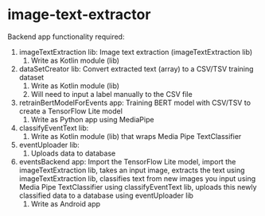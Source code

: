 # image-text-extractor

Backend app functionality required:
1. imageTextExtraction lib: Image text extraction (imageTextExtraction lib)
    1. Write as Kotlin module (lib)
2. dataSetCreator lib: Convert extracted text (array) to a CSV/TSV training dataset
    1. Write as Kotlin module (lib)
    2. Will need to input a label manually to the CSV file
3. retrainBertModelForEvents app: Training BERT model with CSV/TSV to create a TensorFlow Lite model
    1. Write as Python app using MediaPipe
4. classifyEventText lib:
    1. Write as Kotlin module (lib) that wraps Media Pipe TextClassifier
5. eventUploader lib:
    1. Uploads data to database 
6. eventsBackend app: Import the TensorFlow Lite model, import the imageTextExtraction lib, takes an input image, extracts the text using imageTextExtraction lib, classifies text from new images you input using Media Pipe TextClassifier using classifyEventText lib, uploads this newly classified data to a database using eventUploader lib
    1. Write as Android app
